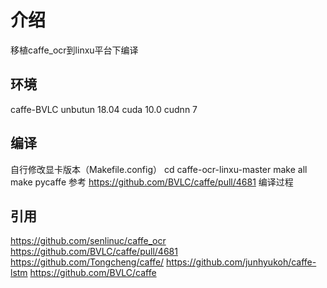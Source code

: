 # 介绍

移植caffe_ocr到linxu平台下编译

## 环境

caffe-BVLC
unbutun 18.04
cuda 10.0
cudnn 7

## 编译
自行修改显卡版本（Makefile.config）
cd caffe-ocr-linxu-master
make all
make pycaffe
参考
https://github.com/BVLC/caffe/pull/4681
编译过程


## 引用
https://github.com/senlinuc/caffe_ocr
https://github.com/BVLC/caffe/pull/4681
https://github.com/Tongcheng/caffe/
https://github.com/junhyukoh/caffe-lstm
https://github.com/BVLC/caffe


